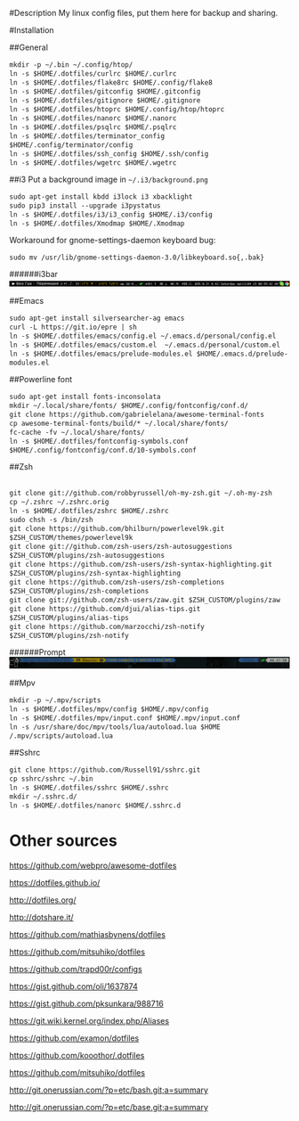 #Description
My linux config files, put them here for backup and sharing.

#Installation

##General
```shell
mkdir -p ~/.bin ~/.config/htop/
ln -s $HOME/.dotfiles/curlrc $HOME/.curlrc
ln -s $HOME/.dotfiles/flake8rc $HOME/.config/flake8
ln -s $HOME/.dotfiles/gitconfig $HOME/.gitconfig
ln -s $HOME/.dotfiles/gitignore $HOME/.gitignore
ln -s $HOME/.dotfiles/htoprc $HOME/.config/htop/htoprc
ln -s $HOME/.dotfiles/nanorc $HOME/.nanorc
ln -s $HOME/.dotfiles/psqlrc $HOME/.psqlrc
ln -s $HOME/.dotfiles/terminator_config $HOME/.config/terminator/config
ln -s $HOME/.dotfiles/ssh_config $HOME/.ssh/config
ln -s $HOME/.dotfiles/wgetrc $HOME/.wgetrc
```

##i3
Put a background image in `~/.i3/background.png`
```shell
sudo apt-get install kbdd i3lock i3 xbacklight
sudo pip3 install --upgrade i3pystatus
ln -s $HOME/.dotfiles/i3/i3_config $HOME/.i3/config
ln -s $HOME/.dotfiles/Xmodmap $HOME/.Xmodmap
```
Workaround for gnome-settings-daemon keyboard bug:
```shell
sudo mv /usr/lib/gnome-settings-daemon-3.0/libkeyboard.so{,.bak}
```

######i3bar
![i3bar](screenshots/i3bar.png)


##Emacs

```shell
sudo apt-get install silversearcher-ag emacs
curl -L https://git.io/epre | sh
ln -s $HOME/.dotfiles/emacs/config.el ~/.emacs.d/personal/config.el
ln -s $HOME/.dotfiles/emacs/custom.el  ~/.emacs.d/personal/custom.el
ln -s $HOME/.dotfiles/emacs/prelude-modules.el $HOME/.emacs.d/prelude-modules.el
```

##Powerline font
```shell
sudo apt-get install fonts-inconsolata
mkdir ~/.local/share/fonts/ $HOME/.config/fontconfig/conf.d/
git clone https://github.com/gabrielelana/awesome-terminal-fonts
cp awesome-terminal-fonts/build/* ~/.local/share/fonts/
fc-cache -fv ~/.local/share/fonts/
ln -s $HOME/.dotfiles/fontconfig-symbols.conf $HOME/.config/fontconfig/conf.d/10-symbols.conf
```

##Zsh
```shell

git clone git://github.com/robbyrussell/oh-my-zsh.git ~/.oh-my-zsh
cp ~/.zshrc ~/.zshrc.orig
ln -s $HOME/.dotfiles/zshrc $HOME/.zshrc
sudo chsh -s /bin/zsh
git clone https://github.com/bhilburn/powerlevel9k.git $ZSH_CUSTOM/themes/powerlevel9k
git clone git://github.com/zsh-users/zsh-autosuggestions $ZSH_CUSTOM/plugins/zsh-autosuggestions
git clone https://github.com/zsh-users/zsh-syntax-highlighting.git $ZSH_CUSTOM/plugins/zsh-syntax-highlighting
git clone https://github.com/zsh-users/zsh-completions $ZSH_CUSTOM/plugins/zsh-completions
git clone git://github.com/zsh-users/zaw.git $ZSH_CUSTOM/plugins/zaw
git clone https://github.com/djui/alias-tips.git $ZSH_CUSTOM/plugins/alias-tips
git clone https://github.com/marzocchi/zsh-notify $ZSH_CUSTOM/plugins/zsh-notify
```
######Prompt
![Commandline](screenshots/shell.png)


##Mpv
```shell
mkdir -p ~/.mpv/scripts
ln -s $HOME/.dotfiles/mpv/config $HOME/.mpv/config
ln -s $HOME/.dotfiles/mpv/input.conf $HOME/.mpv/input.conf
ln -s /usr/share/doc/mpv/tools/lua/autoload.lua $HOME /.mpv/scripts/autoload.lua
```


##Sshrc
```
git clone https://github.com/Russell91/sshrc.git
cp sshrc/sshrc ~/.bin
ln -s $HOME/.dotfiles/sshrc $HOME/.sshrc
mkdir ~/.sshrc.d/
ln -s $HOME/.dotfiles/nanorc $HOME/.sshrc.d
```

# Other sources

https://github.com/webpro/awesome-dotfiles

https://dotfiles.github.io/

http://dotfiles.org/

http://dotshare.it/

https://github.com/mathiasbynens/dotfiles

https://github.com/mitsuhiko/dotfiles

https://github.com/trapd00r/configs

https://gist.github.com/oli/1637874

https://gist.github.com/pksunkara/988716

https://git.wiki.kernel.org/index.php/Aliases

https://github.com/examon/dotfiles

https://github.com/kooothor/.dotfiles

https://github.com/mitsuhiko/dotfiles

http://git.onerussian.com/?p=etc/bash.git;a=summary

http://git.onerussian.com/?p=etc/base.git;a=summary

